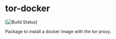 # tor-docker

[![Build Status](https://travis-ci.org/kalaspuffar/tor-docker.svg?branch=master)]

Package to install a docker image with the tor proxy.